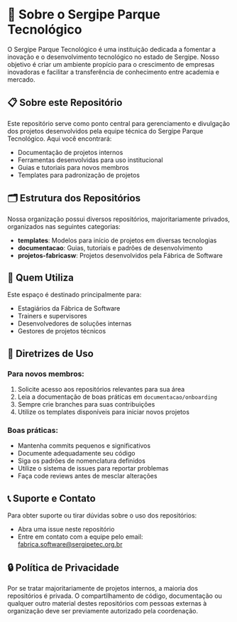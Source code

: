 # 🚀 Sobre o Sergipe Parque Tecnológico
O Sergipe Parque Tecnológico é uma instituição dedicada a fomentar a inovação e o desenvolvimento tecnológico no estado de Sergipe. Nosso objetivo é criar um ambiente propício para o crescimento de empresas inovadoras e facilitar a transferência de conhecimento entre academia e mercado.

## 📋 Sobre este Repositório
Este repositório serve como ponto central para gerenciamento e divulgação dos projetos desenvolvidos pela equipe técnica do Sergipe Parque Tecnológico. Aqui você encontrará:
- Documentação de projetos internos
- Ferramentas desenvolvidas para uso institucional
- Guias e tutoriais para novos membros
- Templates para padronização de projetos

## 🗂️ Estrutura dos Repositórios
Nossa organização possui diversos repositórios, majoritariamente privados, organizados nas seguintes categorias:
- **templates**: Modelos para início de projetos em diversas tecnologias
- **documentacao**: Guias, tutoriais e padrões de desenvolvimento
- **projetos-fabricasw**: Projetos desenvolvidos pela Fábrica de Software

## 👥 Quem Utiliza
Este espaço é destinado principalmente para:
- Estagiários da Fábrica de Software
- Trainers e supervisores
- Desenvolvedores de soluções internas
- Gestores de projetos técnicos

## 📝 Diretrizes de Uso
### Para novos membros:
1. Solicite acesso aos repositórios relevantes para sua área
2. Leia a documentação de boas práticas em `documentacao/onboarding`
3. Sempre crie branches para suas contribuições
4. Utilize os templates disponíveis para iniciar novos projetos

### Boas práticas:
- Mantenha commits pequenos e significativos
- Documente adequadamente seu código
- Siga os padrões de nomenclatura definidos
- Utilize o sistema de issues para reportar problemas
- Faça code reviews antes de mesclar alterações

## 📞 Suporte e Contato
Para obter suporte ou tirar dúvidas sobre o uso dos repositórios:
- Abra uma issue neste repositório
- Entre em contato com a equipe pelo email: fabrica.software@sergipetec.org.br

## 🔒 Política de Privacidade
Por se tratar majoritariamente de projetos internos, a maioria dos repositórios é privada. O compartilhamento de código, documentação ou qualquer outro material destes repositórios com pessoas externas à organização deve ser previamente autorizado pela coordenação.
